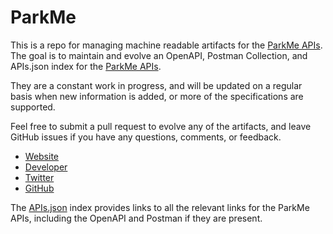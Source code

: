 # ParkMeThis is a repo for managing machine readable artifacts for the [ParkMe APIs](http://www.parkme.com/developers). The goal is to maintain and evolve an OpenAPI, Postman Collection, and APIs.json index for the [ParkMe APIs](http://www.parkme.com/developers).They are a constant work in progress, and will be updated on a regular basis when new information is added, or more of the specifications are supported.Feel free to submit a pull request to evolve any of the artifacts, and leave GitHub issues if you have any questions, comments, or feedback.- [Website](http://www.parkme.com/developers)- [Developer](http://www.parkme.com/developers)- [Twitter](https://twitter.com/ParkMe)- [GitHub](https://github.com/ParkMe)The [APIs.json](https://github.com/api-evangelist/parkme/blob/master/apis.json) index provides links to all the relevant links for the ParkMe APIs, including the OpenAPI and Postman if they are present.